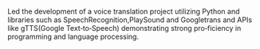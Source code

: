 Led the development of a voice translation project utilizing Python and libraries such as SpeechRecognition,PlaySound and Googletrans 
and APIs like gTTS(Google Text‐to‐Speech) demonstrating strong pro‐ficiency in programming and language processing.
